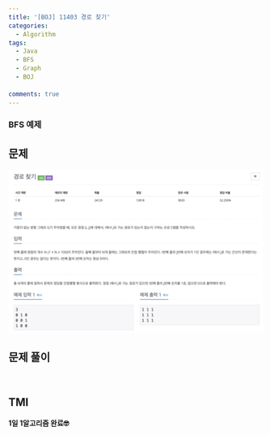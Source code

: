 ```yaml
---
title: '[BOJ] 11403 경로 찾기'
categories:
  - Algorithm
tags:
  - Java
  - BFS
  - Graph
  - BOJ

comments: true 
---
```

### BFS 예제

## 문제
 <a href="/assets/images/BOJ11403.png"><img src="/assets/images/BOJ11403.png"></a>
 <br/>

## 문제 풀이
<script src="https://gist.github.com/kyeahen/7c6b8a1b9be144247d83e123a11567bf.js"></script>
<br/>

## TMI

**1일 1알고리즘 완료🤓**


